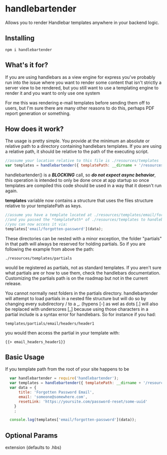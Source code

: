 handlebartender
===============
Allows you to render Handlebar templates anywhere in your backend logic.

Installing
----------
```
npm i handlebartender
```

What's it for?
--------------
If you are using handlebars as a view engine for express you've probably run into the issue
where you want to render some content that isn't strictly a server view to be rendered, but
you still want to use a templating engine to render it and you want to only use one system

For me this was rendering e-mail templates before sending them off to users, but I'm sure
there are many other reasons to do this, perhaps PDF report generation or something.

How does it work?
-----------------
The usage is pretty simple. You provide at the minimum an absolute or relative path to a directory containing
handlebars templates. If you are using a relative path, it should be relative to the path of the executing script.

```javascript
//assume your location relative to this file is ./resources/templates
var templates = handlebartender({ templatePath: __dirname + '/resources/templates'});
````

handlebartender() is a ***BLOCKING*** call, so ***do not expect async behavior***, this operation is intended to only be done once
at app startup so once templates are compiled this code should be used in a way that it doesn't run again.

**templates** variable now contains a structure that uses the files structure relative to your templatePath as keys.

```javascript
//assume you have a template located at ./resources/templates/email/forgotten-password
//and you passed the *templatePath* of ./resources/templates to handlebartender
//you can now access it via:
templates['email/forgotten-password'](data);
```

These directories can be nested with a minor exception, the folder "partials" in that path
will always be reserved for holding partials. So if you are following the example from above the path:

```
./resources/templates/partials
```
would be registered as partials, not as standard templates. If you aren't sure what partials are or how to use them,
check the handlebars documentation. Customizing the partials path is on the roadmap but not in the current release.

You cannot normally nest folders in the partials directory. handlebartender will attempt to load partials in a nested
file structure but will do so by changing every subdirectory / to a \_. (hypens \[\-\] as wel as dots \[\.\] will also
be replaced with underscores \[\_\] because using those characters in a partial include is a syntax error for
handlebars. So for instance if you had:

```
templates/partials/email/headers/header1
```

you would then access the partial in your template with:

```
{{> email_headers_header1}}
```

Basic Usage
-----------
If you template path from the root of your site happens to be

```javascript
  var handlebartender = require('handlebartender');
  var templates = handlebartender({ templatePath: __dirname + '/resources/templates' });
  var data = {
      title: 'Forgotten Password Email',
      email: 'someone@somewhere.com',
      resetLink: 'https://yoursite.com/password-reset/some-uuid'
    }
    ;

  console.log(templates['email/forgotten-password'](data));
```

Optional Params
---------------
extension (defaults to .hbs)


